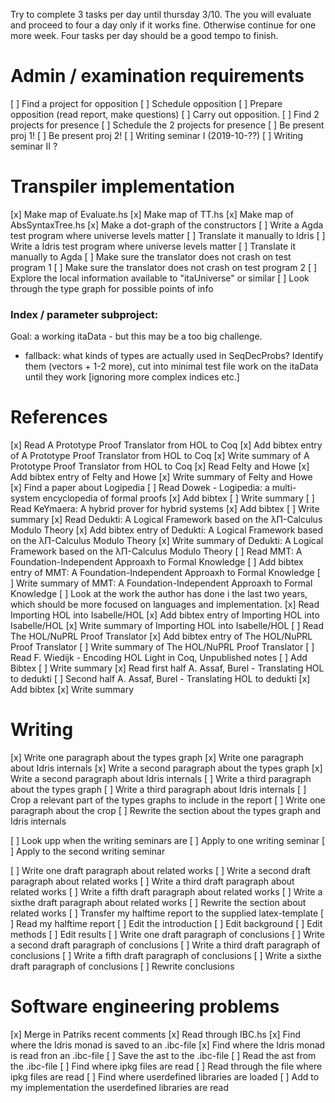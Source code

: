Try to complete 3 tasks per day until thursday 3/10. The you will evaluate and
proceed to four a day only if it works fine. Otherwise continue for one more
week. Four tasks per day should be a good tempo to finish.

Admin / examination requirements
============
[ ] Find a project for opposition
[ ] Schedule opposition
[ ] Prepare opposition (read report, make questions)
[ ] Carry out opposition.
[ ] Find 2 projects for presence
[ ] Schedule the 2 projects for presence
[ ] Be present proj 1!
[ ] Be present proj 2!
[ ] Writing seminar I (2019-10-??)
[ ] Writing seminar II ?


Transpiler implementation
=========================
[x] Make map of Evaluate.hs
[x] Make map of TT.hs
[x] Make map of AbsSyntaxTree.hs
[x] Make a dot-graph of the constructors
[ ] Write a Agda test program where universe levels matter
[ ] Translate it manually to Idris
[ ] Write a Idris test program where universe levels matter
[ ] Translate it manually to Agda
[ ] Make sure the translator does not crash on test program 1
[ ] Make sure the translator does not crash on test program 2
[ ] Explore the local information available to "itaUniverse" or similar
[ ] Look through the type graph for possible points of info

### Index / parameter subproject:
Goal: a working itaData - but this may be a too big challenge.
- fallback: what kinds of types are actually used in SeqDecProbs?
   Identify them (vectors + 1-2 more), cut into minimal test file
   work on the itaData until they work [ignoring more complex indices etc.]

References
==========
[x] Read A Prototype Proof Translator from HOL to Coq
[x]   Add bibtex entry of A Prototype Proof Translator from HOL to Coq
[x]   Write summary of A Prototype Proof Translator from HOL to Coq
[x] Read Felty and Howe
[x]   Add bibtex entry of Felty and Howe
[x]   Write summary of Felty and Howe
[x] Find a paper about Logipedia
[ ] Read Dowek - Logipedia: a multi-system encyclopedia of formal proofs
[x]   Add bibtex
[ ]   Write summary
[ ] Read KeYmaera: A hybrid prover for hybrid systems
[x]   Add bibtex
[ ]   Write summary
[x] Read Dedukti: A Logical Framework based on the λΠ-Calculus Modulo Theory
[x]   Add bibtex entry of Dedukti: A Logical Framework based on the λΠ-Calculus Modulo Theory
[x]   Write summary of Dedukti: A Logical Framework based on the λΠ-Calculus Modulo Theory
[ ] Read MMT: A Foundation-Independent Approaxh to Formal Knowledge
[ ]   Add bibtex entry of MMT: A Foundation-Independent Approaxh to Formal Knowledge
[ ]   Write summary of MMT: A Foundation-Independent Approaxh to Formal Knowledge
[ ] Look at the work the author has done i the last two years, which should be
    more focused on languages and implementation.
[x] Read Importing HOL into Isabelle/HOL
[x]   Add bibtex entry of Importing HOL into Isabelle/HOL
[x]   Write summary of Importing HOL into Isabelle/HOL
[ ] Read The HOL/NuPRL Proof Translator
[x]   Add bibtex entry of The HOL/NuPRL Proof Translator
[ ]   Write summary of The HOL/NuPRL Proof Translator
[ ] Read F. Wiedijk - Encoding HOL Light in Coq, Unpublished notes
[ ]   Add Bibtex
[ ]   Write summary
[x] Read first half A. Assaf, Burel - Translating HOL to dedukti
[ ]   Second half A. Assaf, Burel - Translating HOL to dedukti
[x]   Add bibtex
[x]   Write summary

Writing
=======
[x] Write one paragraph about the types graph
[x] Write one paragraph about Idris internals
[x] Write a second paragraph about the types graph
[x] Write a second paragraph about Idris internals
[ ] Write a third paragraph about the types graph
[ ] Write a third paragraph about Idris internals
[ ] Crop a relevant part of the types graphs to include in the report
[ ] Write one paragraph about the crop
[ ] Rewrite the section about the types graph and Idris internals

[ ] Look upp when the writing seminars are
[ ] Apply to one writing seminar
[ ] Apply to the second writing seminar

[ ] Write one draft paragraph about related works
[ ] Write a second draft paragraph about related works
[ ] Write a third draft paragraph about related works
[ ] Write a fifth draft paragraph about related works
[ ] Write a sixthe draft paragraph about related works
[ ] Rewrite the section about related works
[ ] Transfer my halftime report to the supplied latex-template
[ ] Read my halftime report
[ ] Edit the introduction
[ ] Edit background
[ ] Edit methods
[ ] Edit results
[ ] Write one draft paragraph of conclusions
[ ] Write a second draft paragraph of conclusions
[ ] Write a third draft paragraph of conclusions
[ ] Write a fifth draft paragraph of conclusions
[ ] Write a sixthe draft paragraph of conclusions
[ ] Rewrite conclusions

Software engineering problems
=============================
[x] Merge in Patriks recent comments
[x] Read through IBC.hs
[x] Find where the Idris monad is saved to an .ibc-file
[x] Find where the Idris monad is read fron an .ibc-file
[ ] Save the ast to the .ibc-file
[ ] Read the ast from the .ibc-file
[ ] Find where ipkg files are read
[ ] Read through the file where ipkg files are read
[ ] Find where userdefined libraries are loaded
[ ] Add to my implementation the userdefined libraries are read
